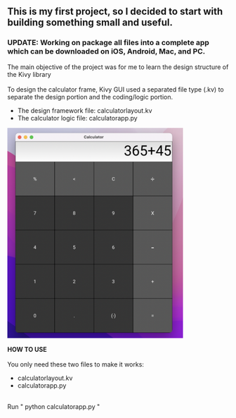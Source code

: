 ## This is my first project, so I decided to start with building something small and useful.
### UPDATE: Working on package all files into a complete app which can be downloaded on iOS, Android, Mac, and PC. 

The main objective of the project was for me to learn the design structure of the Kivy library
<br />
<br />
To design the calculator frame, Kivy GUI used a separated file type (.kv) to separate the design portion and the coding/logic portion. 

* The design framework file: calculatorlayout.kv
* The calculator logic file: calculatorapp.py
<img src="screen_shots/cal_1.png" width="400">
<br />

**HOW TO USE**
<br />
<br />
You only need these two files to make it works:
<br />
* calculatorlayout.kv
* calculatorapp.py
<br />
Run " python calculatorapp.py "
